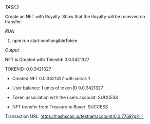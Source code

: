 *TASK3*

Create an NFT with Royalty. Show that the Royalty will be received on transfer.


*RUN*
1. npm run start:nonFungibleToken

*Output*


NFT is Created with TokenId: 0.0.3421327 

TOKENID:  0.0.3421327
- Created NFT 0.0.3421327 with serial: 1 

- User balance: 1 units of token ID 0.0.3421327
- Token association with the users account: SUCCESS 


- NFT transfer from Treasury to Buyer: SUCCESS 

Transaction URL: https://hashscan.io/testnet/account/0.0.7768?p2=1